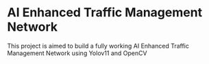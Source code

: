 #  AI Enhanced Traffic Management Network

This project is aimed to build a fully working AI Enhanced Traffic Management Network using Yolov11 and OpenCV

